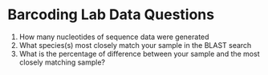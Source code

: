 # Barcoding Lab Data Questions

1. How many nucleotides of sequence data were generated
2. What species(s) most closely match your sample in the BLAST search
3. What is the percentage of difference between your sample and the most closely matching sample?
